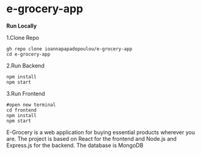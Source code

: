 # e-grocery-app

**Run Locally**

1.Clone Repo
```
gh repo clone ioannapapadopoulou/e-grocery-app
cd e-grocery-app
```
2.Run Backend

```
npm install
npm start
```

3.Run Frontend
```
#open new terminal
cd frontend
npm install
npm start
```

E-Grocery is a web application for buying essential products wherever you are. The project is  based on React for the frontend and Node.js and Express.js for the backend. The database is  MongoDB
